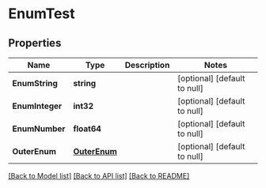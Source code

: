 # EnumTest

## Properties
Name | Type | Description | Notes
------------ | ------------- | ------------- | -------------
**EnumString** | **string** |  | [optional] [default to null]
**EnumInteger** | **int32** |  | [optional] [default to null]
**EnumNumber** | **float64** |  | [optional] [default to null]
**OuterEnum** | [**OuterEnum**](OuterEnum.md) |  | [optional] [default to null]

[[Back to Model list]](../README.md#documentation-for-models) [[Back to API list]](../README.md#documentation-for-api-endpoints) [[Back to README]](../README.md)



